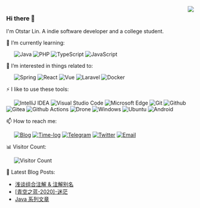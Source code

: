 <a href="https://github.com/syfxlin?tab=repositories">
  <img align="right" src="https://github-readme-stats.vercel.app/api?username=syfxlin&show_icons=true&hide_border=true" />
</a>

### Hi there 👋

I'm Otstar Lin. A indie software developer and a college student.

🌱 I’m currently learning:

&ensp;&ensp;&ensp;![Java](https://img.shields.io/badge/-Java-007396?style=flat-square&logo=Java&logoColor=fff) ![PHP](https://img.shields.io/badge/-PHP-777BB4?style=flat-square&logo=PHP&logoColor=fff) ![TypeScript](https://img.shields.io/badge/-TypeScript-007ACC?style=flat-square&logo=TypeScript&logoColor=fff) ![JavaScript](https://img.shields.io/badge/-JavaScript-F7DF1E?style=flat-square&logo=JavaScript&logoColor=000)

🎉 I’m interested in things related to:

&ensp;&ensp;&ensp;![Spring](https://img.shields.io/badge/-Spring-6DB33F?style=flat-square&logo=Spring&logoColor=fff) ![React](https://img.shields.io/badge/-React-61DAFB?style=flat-square&logo=React&logoColor=000) ![Vue](https://img.shields.io/badge/-Vue-4FC08D?style=flat-square&logo=Vue.js&logoColor=fff) ![Laravel](https://img.shields.io/badge/-Laravel-FF2D20?style=flat-square&logo=Laravel&logoColor=fff) ![Docker](https://img.shields.io/badge/-Docker-2496ED?style=flat-square&logo=Docker&logoColor=fff)

⚡ I like to use these  tools:

&ensp;&ensp;&ensp;![IntelliJ IDEA](https://img.shields.io/badge/-IntelliJ%20IDEA-000000?style=flat-square&logo=IntelliJ%20IDEA&logoColor=fff) ![Visual Studio Code](https://img.shields.io/badge/-Visual%20Studio%20Code-007ACC?style=flat-square&logo=Visual%20Studio%20Code&logoColor=fff) ![Microsoft Edge](https://img.shields.io/badge/-Microsoft%20Edge-0078D7?style=flat-square&logo=Microsoft%20Edge&logoColor=fff) ![Git](https://img.shields.io/badge/-Git-F05032?style=flat-square&logo=Git&logoColor=fff) ![Github](https://img.shields.io/badge/-Github-181717?style=flat-square&logo=Github&logoColor=fff) ![Gitea](https://img.shields.io/badge/-Gitea-609926?style=flat-square&logo=Gitea&logoColor=fff) ![Github Actions](https://img.shields.io/badge/-Github%20Actions-2088FF?style=flat-square&logo=Github%20Actions&logoColor=fff) ![Drone](https://img.shields.io/badge/-Drone-212121?style=flat-square&logo=Drone&logoColor=fff) ![Windows](https://img.shields.io/badge/-Windows-0078D6?style=flat-square&logo=Windows&logoColor=fff) ![Ubuntu](https://img.shields.io/badge/-Ubuntu-E95420?style=flat-square&logo=Ubuntu&logoColor=fff) ![Android](https://img.shields.io/badge/-Android-3DDC84?style=flat-square&logo=Android&logoColor=fff)

📫 How to reach me: 

&ensp;&ensp;&ensp;[![Blog](https://img.shields.io/badge/-https://blog.ixk.me-4B8BF5?style=flat-square&logo=Blogger&logoColor=fff)](https://blog.ixk.me) [![Time-log](https://img.shields.io/badge/-https://log.ixk.me-7719AA?style=flat-square&logo=Microsoft%20OneNote&logoColor=fff)](https://log.ixk.me) [![Telegram](https://img.shields.io/badge/-https://t.me/otstar-2CA5E0?style=flat-square&logo=Telegram&logoColor=fff)](https://t.me/otstar) [![Twitter](https://img.shields.io/badge/-https://twitter.com/syfxlin-1DA1F2?style=flat-square&logo=Twitter&logoColor=fff)](https://twitter.com/syfxlin) [![Email](https://img.shields.io/badge/-syfxlin@gmail.com-D14836?style=flat-square&logo=Gmail&logoColor=fff)](mailto:syfxlin@gmail.com)

📊 Visitor Count:

&ensp;&ensp;&ensp;![Visitor Count](https://ixk.me/gh-count/)

📕 Latest Blog Posts:

<!-- BLOG-POST-LIST:START -->
- [浅谈组合注解 & 注解别名](https://blog.ixk.me/talking-about-merged-annotation.html)
- [[青空之蓝-2020]-迷茫](https://blog.ixk.me/my-2020-year-end-summary.html)
- [Java 系列文章](https://blog.ixk.me/java-series-articles.html)
<!-- BLOG-POST-LIST:END -->
